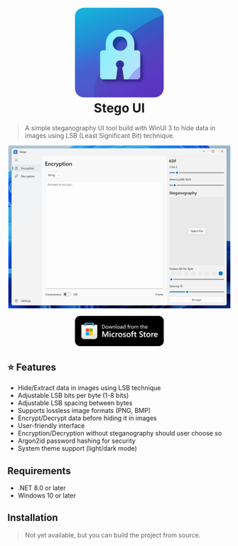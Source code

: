<h1 align="center">
  <img src="/design/source.png" width="200px"/><br/>
  Stego UI
</h1>

> A simple steganography UI tool build with WinUI 3 to hide data in images using LSB (Least Significant Bit) technique.

<p align="center">
<img src="docs/images/app-screenshot-light.png" alt="WinUI 3 Gallery" width="500"/>
</p>
<p align="center">
<a href="">
	<img alt="Store badge" src="docs/images/storeBadge.png" width="200"/>
</a>
</p>


## ⭐ Features
- Hide/Extract data in images using LSB technique
- Adjustable LSB bits per byte (1-8 bits)
- Adjustable LSB spacing between bytes
- Supports lossless image formats (PNG, BMP)
- Encrypt/Decrypt data before hiding it in images
- User-friendly interface
- Encryption/Decryption without steganography should user choose so
- Argon2id password hashing for security
- System theme support (light/dark mode)

## Requirements
- .NET 8.0 or later
- Windows 10 or later

## Installation
> Not yet available, but you can build the project from source.

